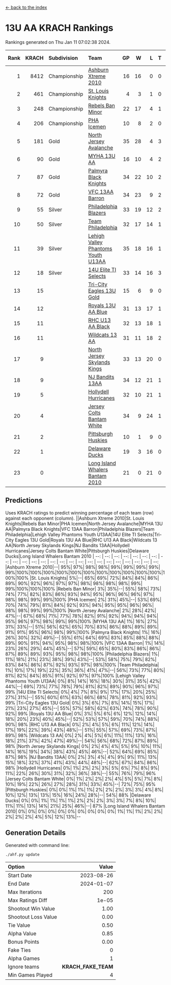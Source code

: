 [<- back to the index](readme.md)
# 13U AA KRACH Rankings
Rankings generated on Thu Jan 11 07:02:38 2024.

Rank|KRACH|Subdivision|Team|GP|W|L|T|OTW|OTL|SoS|Exp Wins|Win Diff
---:|---:|:---|:---|---:|---:|---:|---:|---:|---:|---:|---:|---:
1|8412|Championship|[Ashburn Xtreme 2010](https://gamesheetstats.com/seasons/3659/teams/140527/schedule)|16|16|0|0|0|0|95|16.8|-0.0
2|461|Championship|[St. Louis Knights](https://gamesheetstats.com/seasons/3659/teams/143323/schedule)|4|3|1|0|0|0|1704|3.8|-0.0
3|248|Championship|[Rebels Ban Minor](https://gamesheetstats.com/seasons/3659/teams/140539/schedule)|22|17|4|1|0|0|774|18.4|0.0
4|206|Championship|[PHA Icemen](https://gamesheetstats.com/seasons/3659/teams/143321/schedule)|10|8|2|0|2|0|66|8.9|0.0
5|181|Gold|[North Jersey Avalanche](https://gamesheetstats.com/seasons/3659/teams/140535/schedule)|35|28|4|3|0|0|272|30.4|0.0
6|90|Gold|[MYHA 13U AA](https://gamesheetstats.com/seasons/3659/teams/140533/schedule)|16|10|4|2|1|0|64|11.9|0.0
7|87|Gold|[Palmyra Black Knights](https://gamesheetstats.com/seasons/3659/teams/140537/schedule)|34|22|10|2|3|0|527|23.9|0.0
8|72|Gold|[VFC 13AA Barron](https://gamesheetstats.com/seasons/3659/teams/140544/schedule)|34|23|9|2|2|3|46|24.9|0.0
9|55|Silver|[Philadelphia Blazers](https://gamesheetstats.com/seasons/3659/teams/140538/schedule)|33|19|12|2|3|2|544|20.9|0.0
10|50|Silver|[Team Philadelphia](https://gamesheetstats.com/seasons/3659/teams/140542/schedule)|32|17|14|1|0|1|565|18.4|0.0
11|39|Silver|[Lehigh Valley Phantoms Youth U13AA](https://gamesheetstats.com/seasons/3659/teams/140531/schedule)|35|18|16|1|1|3|292|19.4|0.0
12|18|Silver|[14U Elite TI Selects](https://gamesheetstats.com/seasons/3659/teams/140526/schedule)|33|14|16|3|1|1|532|16.4|0.0
13|15||[Tri-City Eagles 13U Gold](https://gamesheetstats.com/seasons/3659/teams/140543/schedule)|15|6|9|0|1|2|47|6.9|0.0
14|12||[Royals 13U AA Blue](https://gamesheetstats.com/seasons/3659/teams/140541/schedule)|31|13|17|1|0|1|46|14.4|0.0
15|11||[RHC U13 AA Black](https://gamesheetstats.com/seasons/3659/teams/140540/schedule)|32|13|18|1|1|0|46|14.4|0.0
16|11||[Wildcats 13 AA](https://gamesheetstats.com/seasons/3659/teams/140545/schedule)|31|11|18|2|0|0|48|12.9|0.0
17|9||[North Jersey Skylands Kings](https://gamesheetstats.com/seasons/3659/teams/140536/schedule)|33|13|20|0|3|1|54|13.9|0.0
18|9||[NJ Bandits 13AA](https://gamesheetstats.com/seasons/3659/teams/140534/schedule)|34|12|21|1|2|5|294|13.4|0.0
19|5||[Hollydell Hurricanes](https://gamesheetstats.com/seasons/3659/teams/140529/schedule)|32|10|21|1|2|0|294|11.4|0.0
20|4||[Jersey Colts Bantam White](https://gamesheetstats.com/seasons/3659/teams/140530/schedule)|34|9|24|1|1|2|43|10.4|0.0
21|2||[Pittsburgh Huskies](https://gamesheetstats.com/seasons/3659/teams/149413/schedule)|10|1|9|0|0|1|844|1.9|0.0
22|1||[Delaware Ducks](https://gamesheetstats.com/seasons/3659/teams/140528/schedule)|19|3|16|0|0|1|29|3.9|0.0
23|0||[Long Island Whalers Bantam 2010](https://gamesheetstats.com/seasons/3659/teams/140532/schedule)|21|0|21|0|0|0|43|0.9|0.0

## Predictions
Uses KRACH ratings to predict winning percentage of each team (row) against each opponent (column).
||Ashburn Xtreme 2010|St. Louis Knights|Rebels Ban Minor|PHA Icemen|North Jersey Avalanche|MYHA 13U AA|Palmyra Black Knights|VFC 13AA Barron|Philadelphia Blazers|Team Philadelphia|Lehigh Valley Phantoms Youth U13AA|14U Elite TI Selects|Tri-City Eagles 13U Gold|Royals 13U AA Blue|RHC U13 AA Black|Wildcats 13 AA|North Jersey Skylands Kings|NJ Bandits 13AA|Hollydell Hurricanes|Jersey Colts Bantam White|Pittsburgh Huskies|Delaware Ducks|Long Island Whalers Bantam 2010
| --: | --: | --: | --: | --: | --: | --: | --: | --: | --: | --: | --: | --: | --: | --: | --: | --: | --: | --: | --: | --: | --: | --: | --: 
|Ashburn Xtreme 2010|--| 95%| 97%| 98%| 98%| 99%| 99%| 99%| 99%| 99%|100%|100%|100%|100%|100%|100%|100%|100%|100%|100%|100%|100%|100%
|St. Louis Knights|  5%|--| 65%| 69%| 72%| 84%| 84%| 86%| 89%| 90%| 92%| 96%| 97%| 97%| 98%| 98%| 98%| 98%| 99%| 99%|100%|100%|100%
|Rebels Ban Minor|  3%| 35%|--| 55%| 58%| 73%| 74%| 77%| 82%| 83%| 86%| 93%| 94%| 95%| 96%| 96%| 96%| 97%| 98%| 98%| 99%| 99%|100%
|PHA Icemen|  2%| 31%| 45%|--| 53%| 69%| 70%| 74%| 79%| 81%| 84%| 92%| 93%| 94%| 95%| 95%| 96%| 96%| 98%| 98%| 99%| 99%|100%
|North Jersey Avalanche|  2%| 28%| 42%| 47%|--| 67%| 68%| 71%| 77%| 78%| 82%| 91%| 92%| 94%| 94%| 94%| 95%| 96%| 97%| 98%| 99%| 99%|100%
|MYHA 13U AA|  1%| 16%| 27%| 31%| 33%|--| 51%| 56%| 62%| 65%| 70%| 83%| 86%| 88%| 89%| 89%| 91%| 91%| 95%| 96%| 98%| 99%|100%
|Palmyra Black Knights|  1%| 16%| 26%| 30%| 32%| 49%|--| 55%| 61%| 64%| 69%| 83%| 85%| 88%| 88%| 89%| 90%| 91%| 94%| 95%| 98%| 98%|100%
|VFC 13AA Barron|  1%| 14%| 23%| 26%| 29%| 44%| 45%|--| 57%| 59%| 65%| 80%| 83%| 86%| 86%| 87%| 89%| 89%| 93%| 95%| 98%| 98%|100%
|Philadelphia Blazers|  1%| 11%| 18%| 21%| 23%| 38%| 39%| 43%|--| 53%| 58%| 75%| 79%| 82%| 83%| 84%| 86%| 87%| 92%| 93%| 97%| 98%|100%
|Team Philadelphia|  1%| 10%| 17%| 19%| 22%| 35%| 36%| 41%| 47%|--| 56%| 73%| 77%| 80%| 81%| 82%| 84%| 85%| 91%| 92%| 97%| 97%|100%
|Lehigh Valley Phantoms Youth U13AA|  0%|  8%| 14%| 16%| 18%| 30%| 31%| 35%| 42%| 44%|--| 69%| 73%| 77%| 78%| 79%| 81%| 82%| 89%| 90%| 96%| 97%| 99%
|14U Elite TI Selects|  0%|  4%|  7%|  8%|  9%| 17%| 17%| 20%| 25%| 27%| 31%|--| 55%| 60%| 61%| 63%| 66%| 68%| 78%| 81%| 92%| 93%| 99%
|Tri-City Eagles 13U Gold|  0%|  3%|  6%|  7%|  8%| 14%| 15%| 17%| 21%| 23%| 27%| 45%|--| 55%| 57%| 58%| 62%| 63%| 74%| 78%| 90%| 92%| 99%
|Royals 13U AA Blue|  0%|  3%|  5%|  6%|  6%| 12%| 12%| 14%| 18%| 20%| 23%| 40%| 45%|--| 52%| 53%| 57%| 59%| 70%| 74%| 88%| 90%| 98%
|RHC U13 AA Black|  0%|  2%|  4%|  5%|  6%| 11%| 12%| 14%| 17%| 19%| 22%| 39%| 43%| 48%|--| 51%| 55%| 57%| 69%| 73%| 87%| 89%| 98%
|Wildcats 13 AA|  0%|  2%|  4%|  5%|  6%| 11%| 11%| 13%| 16%| 18%| 21%| 37%| 42%| 47%| 49%|--| 54%| 56%| 68%| 72%| 87%| 89%| 98%
|North Jersey Skylands Kings|  0%|  2%|  4%|  4%|  5%|  9%| 10%| 11%| 14%| 16%| 19%| 34%| 38%| 43%| 45%| 46%|--| 52%| 64%| 69%| 85%| 87%| 98%
|NJ Bandits 13AA|  0%|  2%|  3%|  4%|  4%|  9%|  9%| 11%| 13%| 15%| 18%| 32%| 37%| 41%| 43%| 44%| 48%|--| 62%| 67%| 84%| 86%| 98%
|Hollydell Hurricanes|  0%|  1%|  2%|  2%|  3%|  5%|  6%|  7%|  8%|  9%| 11%| 22%| 26%| 30%| 31%| 32%| 36%| 38%|--| 55%| 76%| 79%| 96%
|Jersey Colts Bantam White|  0%|  1%|  2%|  2%|  2%|  4%|  5%|  5%|  7%|  8%| 10%| 19%| 22%| 26%| 27%| 28%| 31%| 33%| 45%|--| 72%| 75%| 95%
|Pittsburgh Huskies|  0%|  0%|  1%|  1%|  1%|  2%|  2%|  2%|  3%|  3%|  4%|  8%| 10%| 12%| 13%| 13%| 15%| 16%| 24%| 28%|--| 54%| 88%
|Delaware Ducks|  0%|  0%|  1%|  1%|  1%|  1%|  2%|  2%|  2%|  3%|  3%|  7%|  8%| 10%| 11%| 11%| 13%| 14%| 21%| 25%| 46%|--| 87%
|Long Island Whalers Bantam 2010|  0%|  0%|  0%|  0%|  0%|  0%|  0%|  0%|  0%|  0%|  1%|  1%|  1%|  2%|  2%|  2%|  2%|  2%|  4%|  5%| 12%| 13%|--

## Generation Details

Generated with command line:
```
./ahf.py update
```

| Option | Value |
| :----- | ----: |
| Start Date | 2023-08-26 |
| End Date | 2024-01-07 |
| Max Iterations | 200 |
| Max Ratings Diff | 1e-05 |
| Shootout Win Value | 1.00 |
| Shootout Loss Value | 0.00 |
| Tie Value | 0.50 |
| Alpha Value | 0.85 |
| Bonus Points | 0.00 |
| Fake Ties | 0 |
| Alpha Games | 1 |
| Ignore teams | __KRACH_FAKE_TEAM__ |
| Min Games Played | 4 |

